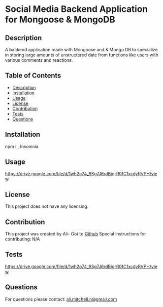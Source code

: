 # Social Media Backend Application for Mongoose & MongoDB

  

  ## Description
  A backend application made with Mongoose and & Mongo DB to specialize in storing large amounts of unstructered date from functions like users with various comments and reactions. 

  ## Table of Contents
  * [Description](#description)
  * [Installation](#installation)
  * [Usage](#usage)
  * [License](#license)
  * [Contribution](#contribution)
  * [Tests](#tests)
  * [Questions](#questions)
  
  ## Installation 
  npm i , Insomnia 

  ## Usage
  https://drive.google.com/file/d/1wh2o74_9Sg7J6rdBigrR0fC1xcdyRVPH/view
  
  ## License
  This project does not have any licensing.

  ## Contribution
  This project was created by Ali- Got to [Github](https://www.github.com/undefined)
  Special instructions for contributing:
  N/A

  ## Tests
  https://drive.google.com/file/d/1wh2o74_9Sg7J6rdBigrR0fC1xcdyRVPH/view

  ## Questions
  For questions please contact: ali.mitchell.n@gmail.com
